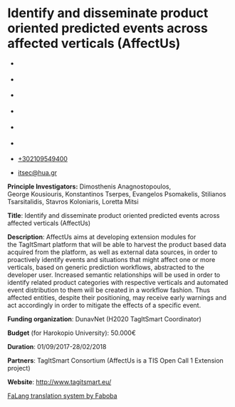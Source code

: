Identify and disseminate product oriented predicted events across affected verticals (AffectUs)
===============  

*   [](https://www.facebook.com/ditharokopio)
*   [](https://www.youtube.com/channel/UCEHkYirpXF1nSLxDCrfDZ4A)
*   [](https://www.linkedin.com/company/77699385)
*   [](https://www.instagram.com/dithua)

*   [](https://dit.hua.gr/index.php/el/)
*   [](https://dit.hua.gr/index.php/en/)

*   [+302109549400](tel:+302109549400)
*   [itsec@hua.gr](mailto:itsec@hua.gr)

**Principle Investigators:** Dimosthenis Anagnostopoulos, George Kousiouris, Konstantinos Tserpes, Evangelos Psomakelis, Stilianos Tsarsitalidis, Stavros Koloniaris, Loretta Mitsi

**Title**: Identify and disseminate product oriented predicted events across affected verticals (AffectUs)

**Description**: AffectUs aims at developing extension modules for the TagItSmart platform that will be able to harvest the product based data acquired from the platform, as well as external data sources, in order to proactively identify events and situations that might affect one or more verticals, based on generic prediction workflows, abstracted to the developer user. Increased semantic relationships will be used in order to identify related product categories with respective verticals and automated event distribution to them will be created in a workflow fashion. Thus affected entities, despite their positioning, may receive early warnings and act accordingly in order to mitigate the effects of a specific event.

**Funding organization**: DunavNet (H2020 TagItSmart Coordinator)

**Budget** (for Harokopio University): 50.000€

**Duration**: 01/09/2017-28/02/2018

**Partners**: TagItSmart Consortium (AffectUs is a TIS Open Call 1 Extension project)

**Website**: http://www.tagitsmart.eu/

[FaLang translation system by Faboba](http://www.faboba.com/ "Faboba : Création de composantJoomla")

[](https://dit.hua.gr/index.php/el/?view=article&id=1231:identify-and-disseminate-product-oriented-predicted-events-across-affected-verticals-affectus&catid=34:-#)